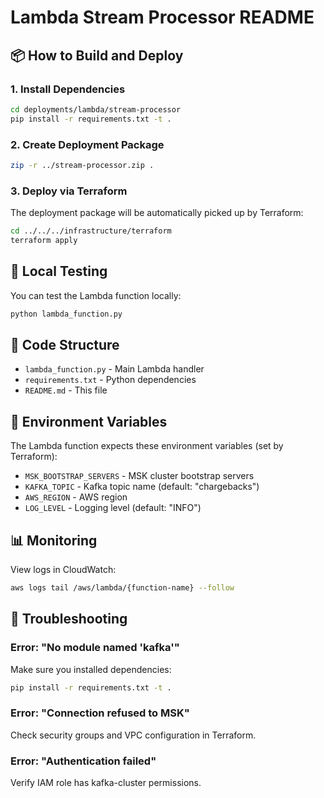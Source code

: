 # Lambda Stream Processor README

## 📦 How to Build and Deploy

### 1. Install Dependencies

```bash
cd deployments/lambda/stream-processor
pip install -r requirements.txt -t .
```

### 2. Create Deployment Package

```bash
zip -r ../stream-processor.zip .
```

### 3. Deploy via Terraform

The deployment package will be automatically picked up by Terraform:

```bash
cd ../../../infrastructure/terraform
terraform apply
```

## 🧪 Local Testing

You can test the Lambda function locally:

```bash
python lambda_function.py
```

## 📝 Code Structure

- `lambda_function.py` - Main Lambda handler
- `requirements.txt` - Python dependencies
- `README.md` - This file

## 🔑 Environment Variables

The Lambda function expects these environment variables (set by Terraform):

- `MSK_BOOTSTRAP_SERVERS` - MSK cluster bootstrap servers
- `KAFKA_TOPIC` - Kafka topic name (default: "chargebacks")
- `AWS_REGION` - AWS region
- `LOG_LEVEL` - Logging level (default: "INFO")

## 📊 Monitoring

View logs in CloudWatch:

```bash
aws logs tail /aws/lambda/{function-name} --follow
```

## 🐛 Troubleshooting

### Error: "No module named 'kafka'"

Make sure you installed dependencies:
```bash
pip install -r requirements.txt -t .
```

### Error: "Connection refused to MSK"

Check security groups and VPC configuration in Terraform.

### Error: "Authentication failed"

Verify IAM role has kafka-cluster permissions.

